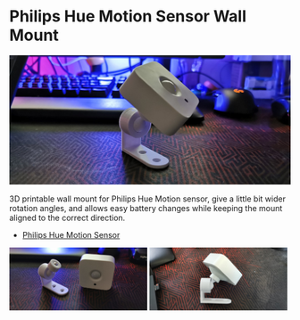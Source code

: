 # Philips Hue Motion Sensor Wall Mount
![](small-mount.jpg)

3D printable wall mount for Philips Hue Motion sensor, give a little bit wider rotation angles, and allows easy battery changes while keeping the mount aligned to the correct direction.

* [Philips Hue Motion Sensor](https://amzn.to/3eFKGZe)


<p float="left"> <img src="small-mount-01.jpg" width="49%" /> <img src="small-mount-02.jpg" width="49%" /></p> 
